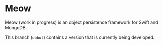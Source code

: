 # Meow

Meow (work in progress) is an object persistence framework for Swift and MongoDB.

This branch (`obbut`) contains a version that is currently being developed.